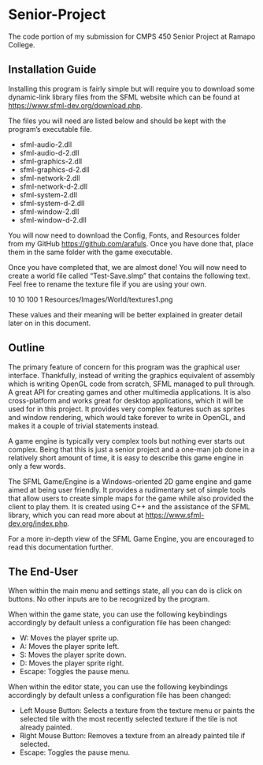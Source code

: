# Senior-Project
The code portion of my submission for CMPS 450 Senior Project at Ramapo College.

## Installation Guide
Installing this program is fairly simple but will require you to download some dynamic-link library files from the SFML website which can be found at https://www.sfml-dev.org/download.php.

The files you will need are listed below and should be kept with the program’s executable file.
* sfml-audio-2.dll
* sfml-audio-d-2.dll
* sfml-graphics-2.dll
* sfml-graphics-d-2.dll
* sfml-network-2.dll
* sfml-network-d-2.dll
* sfml-system-2.dll
* sfml-system-d-2.dll
* sfml-window-2.dll
* sfml-window-d-2.dll

You will now need to download the Config, Fonts, and Resources folder from my GitHub <https://github.com/arafuls>. Once you have done that, place them in the same folder with the game executable.

Once you have completed that, we are almost done! You will now need to create a world file called “Test-Save.slmp” that contains the following text. Feel free to rename the texture file if you are using your own.

10 10
100
1
Resources/Images/World/textures1.png

These values and their meaning will be better explained in greater detail later on in this document.

## Outline
The primary feature of concern for this program was the graphical user interface. Thankfully, instead of writing the graphics equivalent of assembly which is writing OpenGL code from scratch, SFML managed to pull through. A great API for creating games and other multimedia applications. It is also cross-platform and works great for desktop applications, which it will be used for in this project. It provides very complex features such as sprites and window rendering, which would take forever to write in OpenGL, and makes it a couple of trivial statements instead.

A game engine is typically very complex tools but nothing ever starts out complex. Being that this is just a senior project and a one-man job done in a relatively short amount of time, it is easy to describe this game engine in only a few words. 

The SFML Game/Engine is a Windows-oriented 2D game engine and game aimed at being user friendly. It provides a rudimentary set of simple tools that allow users to create simple maps for the game while also provided the client to play them. It is created using C++ and the assistance of the SFML library, which you can read more about at https://www.sfml-dev.org/index.php.

For a more in-depth view of the SFML Game Engine, you are encouraged to read this documentation further.

## The End-User
When within the main menu and settings state, all you can do is click on buttons. No other inputs are to be recognized by the program.

When within the game state, you can use the following keybindings accordingly by default unless a configuration file has been changed:
* W: Moves the player sprite up.
* A: Moves the player sprite left.
* S: Moves the player sprite down.
* D: Moves the player sprite right.
* Escape: Toggles the pause menu.

When within the editor state, you can use the following keybindings accordingly by default unless a configuration file has been changed:
* Left Mouse Button: Selects a texture from the texture menu or paints the selected tile with the most recently selected texture if the tile is not already painted.
* Right Mouse Button: Removes a texture from an already painted tile if selected.
* Escape: Toggles the pause menu.
